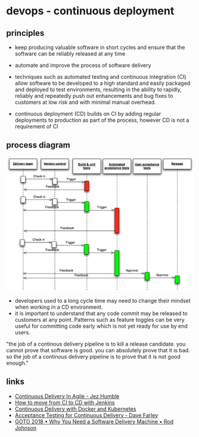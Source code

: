
# devops - continuous deployment


## principles
* keep producing valuable software in short cycles and ensure that the software can be reliably released at any time
* automate and improve the process of software delivery


* techniques such as automated testing and continuous integration (CI) allow software to be developed to a high standard and easily packaged and deployed to test environments, resulting in the ability to rapidly, reliably and repeatedly push out enhancements and bug fixes to customers at low risk and with minimal manual overhead.
* continuous deployment (CD) builds on CI by adding regular deployments to production as part of the process, however CD is not a requirement of CI


## process diagram
![continuous deployment process diagram](continuous-delivery-process-diagram.png "continuous deployment process diagram")


* developers used to a long cycle time may need to change their mindset when working in a CD environment. 
* it is important to understand that any code commit may be released to customers at any point. 
Patterns such as feature toggles can be very useful for committing code early which is not yet ready for use by end users.

"the job of a continous delivery pipeline is to kill a release candidate. you cannot prove that software is good. you can absolutely prove that it is bad. so the job of a continous delivery pipeline is to prove that it is not good enough."


## links

* [Continuous Delivery In Agile - Jez Humble](https://vimeo.com/229954108)
* [How to move from CI to CD with Jenkins](https://jaxenter.com/how-to-move-from-ci-to-cd-with-jenkins-workflow-128135.html)
* [Continuous Delivery with Docker and Kubernetes](https://youtu.be/xAziflV3ah4)
* [Acceptance Testing for Continuous Delivery - Dave Farley](https://youtu.be/SBhgteA2szg)
* [GOTO 2018 • Why You Need a Software Delivery Machine • Rod Johnson](https://youtu.be/obDhNejPM9M)
